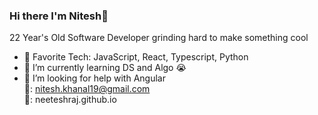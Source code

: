 ### Hi there I'm Nitesh👋
22 Year's Old Software Developer grinding hard to make something cool
<!--
**neeteshraj/neeteshraj** is a ✨ _special_ ✨ repository because its `README.md` (this file) appears on your GitHub profile.-->

- 🔭 Favorite Tech: JavaScript, React, Typescript, Python
- 🌱 I’m currently learning DS and Algo 😭
- 🤔 I’m looking for help with Angular <br>
📧: nitesh.khanal19@gmail.com <br>
🎨: neeteshraj.github.io<br>


